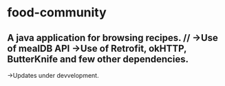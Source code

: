 # food-community
A java application for browsing recipes.
//
->Use of mealDB API
->Use of Retrofit, okHTTP, ButterKnife and few other dependencies.
-----
->Updates under devvelopment.
